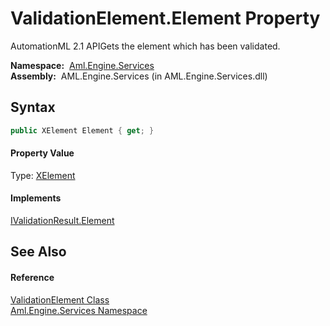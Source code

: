 ValidationElement.Element Property
==================================
AutomationML 2.1 APIGets the element which has been validated.

  **Namespace:**  [Aml.Engine.Services][1]  
  **Assembly:**  AML.Engine.Services (in AML.Engine.Services.dll)

Syntax
------

```csharp
public XElement Element { get; }
```

#### Property Value
Type: [XElement][2]
#### Implements
[IValidationResult.Element][3]  


See Also
--------

#### Reference
[ValidationElement Class][4]  
[Aml.Engine.Services Namespace][1]  

[1]: ../README.md
[2]: https://docs.microsoft.com/dotnet/api/system.xml.linq.xelement
[3]: ../../Aml.Engine.Services.Interfaces/IValidationResult/Element.md
[4]: README.md
[5]: https://www.automationml.org
[6]: ../../icons/logoShade.png